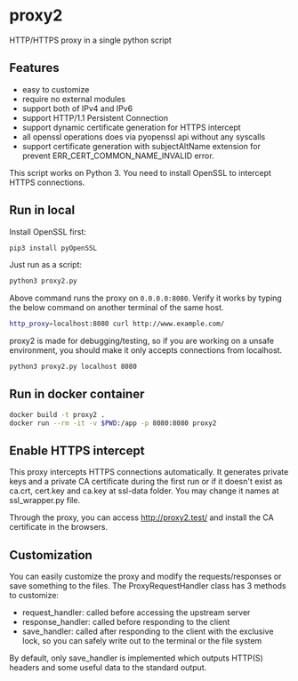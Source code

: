 # proxy2

HTTP/HTTPS proxy in a single python script


## Features

* easy to customize
* require no external modules
* support both of IPv4 and IPv6
* support HTTP/1.1 Persistent Connection
* support dynamic certificate generation for HTTPS intercept
* all openssl operations does via pyopenssl api without any syscalls
* support certificate generation with subjectAltName extension for prevent ERR_CERT_COMMON_NAME_INVALID error.

This script works on Python 3.
You need to install OpenSSL to intercept HTTPS connections.


## Run in local

Install OpenSSL first:

```sh
pip3 install pyOpenSSL
```

Just run as a script:

```sh
python3 proxy2.py
```

Above command runs the proxy on `0.0.0.0:8080`.
Verify it works by typing the below command on another terminal of the same host.

```sh
http_proxy=localhost:8080 curl http://www.example.com/
```

proxy2 is made for debugging/testing, so if you are working on a unsafe environment, you should make it only accepts connections from localhost.

```sh
python3 proxy2.py localhost 8080
```

## Run in docker container

```sh
docker build -t proxy2 .
docker run --rm -it -v $PWD:/app -p 8080:8080 proxy2
```

## Enable HTTPS intercept

This proxy intercepts HTTPS connections automatically. It generates private keys and a private CA certificate during 
the first run or if it doesn't exist as ca.crt, cert.key and ca.key at ssl-data folder. You may change it names at ssl_wrapper.py
file.

Through the proxy, you can access http://proxy2.test/ and install the CA certificate in the browsers.


## Customization

You can easily customize the proxy and modify the requests/responses or save something to the files.
The ProxyRequestHandler class has 3 methods to customize:

* request_handler: called before accessing the upstream server
* response_handler: called before responding to the client
* save_handler: called after responding to the client with the exclusive lock, so you can safely write out to the terminal or the file system

By default, only save_handler is implemented which outputs HTTP(S) headers and some useful data to the standard output.
